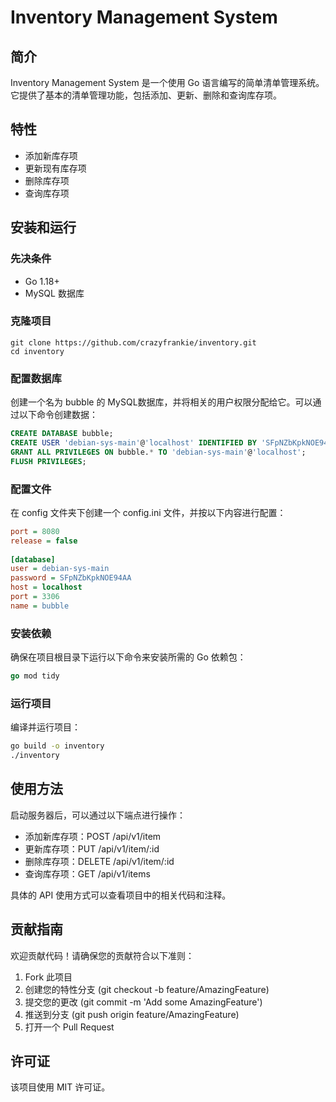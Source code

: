 # Inventory Management System
## 简介
Inventory Management System 是一个使用 Go 语言编写的简单清单管理系统。它提供了基本的清单管理功能，包括添加、更新、删除和查询库存项。

## 特性
- 添加新库存项
- 更新现有库存项
- 删除库存项
- 查询库存项

## 安装和运行
### 先决条件
- Go 1.18+
- MySQL 数据库

### 克隆项目

    git clone https://github.com/crazyfrankie/inventory.git
    cd inventory
    
### 配置数据库

创建一个名为 bubble 的 MySQL数据库，并将相关的用户权限分配给它。可以通过以下命令创建数据：
    
```sql
CREATE DATABASE bubble;
CREATE USER 'debian-sys-main'@'localhost' IDENTIFIED BY 'SFpNZbKpkNOE94AA';
GRANT ALL PRIVILEGES ON bubble.* TO 'debian-sys-main'@'localhost';
FLUSH PRIVILEGES;
```

### 配置文件
在 config 文件夹下创建一个 config.ini 文件，并按以下内容进行配置：

```ini
port = 8080
release = false
    
[database]
user = debian-sys-main
password = SFpNZbKpkNOE94AA
host = localhost
port = 3306
name = bubble
```
### 安装依赖
确保在项目根目录下运行以下命令来安装所需的 Go 依赖包：

```go
go mod tidy
```

### 运行项目

编译并运行项目：

```sh
go build -o inventory
./inventory
```

## 使用方法
启动服务器后，可以通过以下端点进行操作：

- 添加新库存项：POST /api/v1/item
- 更新库存项：PUT /api/v1/item/:id
- 删除库存项：DELETE /api/v1/item/:id
- 查询库存项：GET /api/v1/items

具体的 API 使用方式可以查看项目中的相关代码和注释。

## 贡献指南

欢迎贡献代码！请确保您的贡献符合以下准则：

1. Fork 此项目
2. 创建您的特性分支 (git checkout -b feature/AmazingFeature)
3. 提交您的更改 (git commit -m 'Add some AmazingFeature')
4. 推送到分支 (git push origin feature/AmazingFeature)
5. 打开一个 Pull Request

## 许可证
该项目使用 MIT 许可证。
